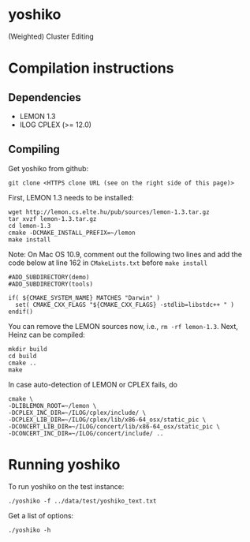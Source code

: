 yoshiko
=======

(Weighted) Cluster Editing


Compilation instructions
========================

Dependencies
------------

* LEMON 1.3
* ILOG CPLEX (>= 12.0)

Compiling
---------

Get yoshiko from github:

    git clone <HTTPS clone URL (see on the right side of this page)>


First, LEMON 1.3 needs to be installed:

    wget http://lemon.cs.elte.hu/pub/sources/lemon-1.3.tar.gz
    tar xvzf lemon-1.3.tar.gz
    cd lemon-1.3
    cmake -DCMAKE_INSTALL_PREFIX=~/lemon
    make install
    
Note: On Mac OS 10.9, comment out the following two lines and add the code below at line 162 in `CMakeLists.txt` before `make install`

    #ADD_SUBDIRECTORY(demo) 
    #ADD_SUBDIRECTORY(tools)
    
    if( ${CMAKE_SYSTEM_NAME} MATCHES "Darwin" )
      set( CMAKE_CXX_FLAGS "${CMAKE_CXX_FLAGS} -stdlib=libstdc++ " )
    endif()

You can remove the LEMON sources now, i.e., `rm -rf lemon-1.3`. Next, Heinz can be compiled:

    mkdir build
    cd build
    cmake ..
    make

In case auto-detection of LEMON or CPLEX fails, do

    cmake \
    -DLIBLEMON_ROOT=~/lemon \
    -DCPLEX_INC_DIR=~/ILOG/cplex/include/ \
    -DCPLEX_LIB_DIR=~/ILOG/cplex/lib/x86-64_osx/static_pic \
    -DCONCERT_LIB_DIR=~/ILOG/concert/lib/x86-64_osx/static_pic \
    -DCONCERT_INC_DIR=~/ILOG/concert/include/ ..

Running yoshiko
=============

To run yoshiko on the test instance:

    ./yoshiko -f ../data/test/yoshiko_text.txt

Get a list of options:

    ./yoshiko -h

